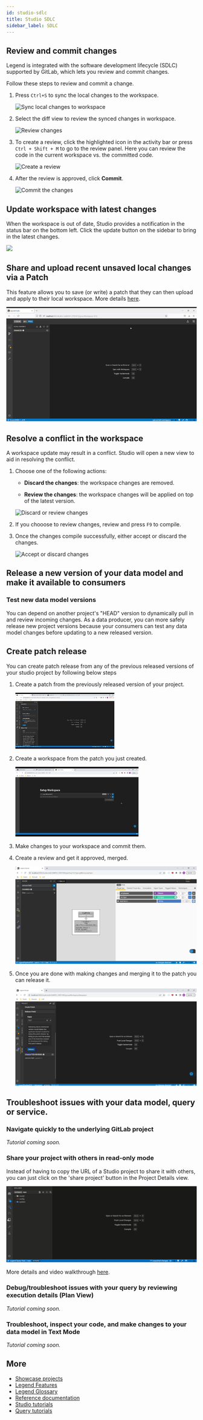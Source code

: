 ```yaml
---
id: studio-sdlc
title: Studio SDLC
sidebar_label: SDLC
---
```


## Review and commit changes

Legend is integrated with the software development lifecycle (SDLC) supported by GitLab, which lets you review and commit changes.

Follow these steps to review and commit a change.

1. Press `Ctrl+S` to sync the local changes to the workspace.

   ![Sync local changes to workspace](../assets/sync-local-changes.JPG)

2. Select the diff view to review the synced changes in workspace.

   ![Review changes](../assets/review-changes.JPG)

3. To create a review, click the highlighted icon in the activity bar or press `Ctrl + Shift + M` to go to the review panel. Here you can review the code in the current workspace vs. the committed code.

   ![Create a review](../assets/create-review.JPG)

4. After the review is approved, click **Commit**.

   ![Commit the changes](../assets/commit-changes.JPG)

## Update workspace with latest changes

When the workspace is out of date, Studio provides a notification in the status bar on the bottom left. Click the update button on the sidebar to bring in the latest changes.

![](../assets/sdlc_step5.JPG)

## Share and upload recent unsaved local changes via a Patch
 This feature allows you to save (or write) a patch that they can then upload and apply to their local workspace. More details [here](https://github.com/finos/legend-studio/pull/748).

![patches](../assets/new-patches.gif)

## Resolve a conflict in the workspace

A workspace update may result in a conflict. Studio will open a new view to aid in resolving the conflict.

1. Choose one of the following actions:

   - **Discard the changes**: the workspace changes are removed.

   - **Review the changes**: the workspace changes will be applied on top of the latest version.

   ![Discard or review changes](../assets/discard-or-remove-changes.JPG)

2. If you chooose to review changes, review and press `F9` to compile.

3. Once the changes compile successfully, either accept or discard the changes.

   ![Accept or discard changes](../assets/accept-or-discard-changes.JPG)

## Release a new version of your data model and make it available to consumers

### Test new data model versions
You can depend on another project's "HEAD" version to dynamically pull in and review incoming changes. As a data producer, you can more safely release new project versions because your consumers can test any data model changes before updating to a new released version. 

## Create patch release
You can create patch release from any of the previous released versions of your studio project by following below steps

1. Create a patch from the previously released version of your project.

   ![create-patch](../assets/create-patch.gif)

2. Create a workspace from the patch you just created.
   
   ![create-workspace](../assets/create-workspace.gif)

3. Make changes to your workspace and commit them.

4. Create a review and get it approved, merged.

   ![create-review](../assets/create-a-review-for-patch.PNG)

5. Once you are done with making changes and merging it to the patch you can release it.

   ![release-patch](../assets/release-patch.PNG)


## Troubleshoot issues with your data model, query or service.

### Navigate quickly to the underlying GitLab project

_Tutorial coming soon._

### Share your project with others in read-only mode

Instead of having to copy the URL of a Studio project to share it with others, you can just click on the 'share project' button in the Project Details view. 

![share-project](../assets/share-project.gif)

More details and video walkthrough [here](https://github.com/finos/legend-studio/pull/1166).

### Debug/troubleshoot issues with your query by reviewing execution details (Plan View)

_Tutorial coming soon._

### Troubleshoot, inspect your code, and make changes to your data model in Text Mode

_Tutorial coming soon._

## More
- [Showcase projects](../showcases/showcase-projects.md)
- [Legend Features](../overview/legend-features.md)
- [Legend Glossary](../overview/legend-glossary.md)
- [Reference documentation](../reference/legend-language.md)
- [Studio tutorials](../tutorials/studio-workspace.md)
- [Query tutorials](../tutorials/query-builder.md)
